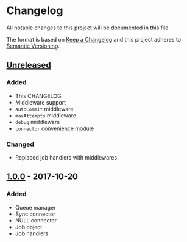 # Changelog
All notable changes to this project will be documented in this file.

The format is based on [Keep a Changelog](http://keepachangelog.com/en/1.0.0/)
and this project adheres to [Semantic Versioning](http://semver.org/spec/v2.0.0.html).

## [Unreleased]
### Added
- This CHANGELOG
- Middleware support
- `autoCommit` middleware
- `maxAttempts` middleware
- `debug` middleware
- `connector` convenience module

### Changed
- Replaced job handlers with middlewares

## [1.0.0] - 2017-10-20
### Added
- Queue manager
- Sync connector
- NULL connector
- Job object
- Job handlers

[Unreleased]: https://github.com/DeSmart/queuejs/compare/1.0.0...HEAD
[1.0.0]: https://github.com/DeSmart/queuejs/compare/157be2f...1.0.0
